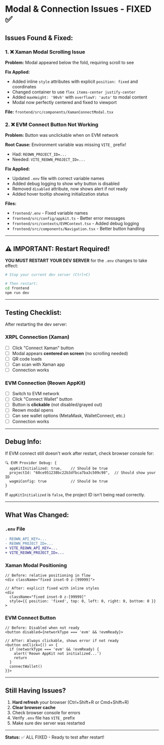 # Modal & Connection Issues - FIXED ✅

## Issues Found & Fixed:

### 1. ❌ Xaman Modal Scrolling Issue
**Problem:** Modal appeared below the fold, requiring scroll to see

**Fix Applied:**
- Added inline `style` attributes with explicit `position: fixed` and coordinates
- Changed container to use `flex items-center justify-center`
- Added `maxHeight: '90vh'` with `overflowY: 'auto'` to modal content
- Modal now perfectly centered and fixed to viewport

**File:** `frontend/src/components/XamanConnectModal.tsx`

### 2. ❌ EVM Connect Button Not Working
**Problem:** Button was unclickable when on EVM network

**Root Cause:** Environment variable was missing `VITE_` prefix!
- Had: `REOWN_PROJECT_ID=...`
- Needed: `VITE_REOWN_PROJECT_ID=...`

**Fix Applied:**
- Updated `.env` file with correct variable names
- Added debug logging to show why button is disabled
- Removed `disabled` attribute, now shows alert if not ready
- Added hover tooltip showing initialization status

**Files:**
- `frontend/.env` - Fixed variable names
- `frontend/src/config/appkit.ts` - Better error messages
- `frontend/src/contexts/EVMContext.tsx` - Added debug logging
- `frontend/src/components/Navigation.tsx` - Better button handling

---

## ⚠️ IMPORTANT: Restart Required!

**YOU MUST RESTART YOUR DEV SERVER** for the `.env` changes to take effect:

```bash
# Stop your current dev server (Ctrl+C)

# Then restart:
cd frontend
npm run dev
```

---

## Testing Checklist:

After restarting the dev server:

### XRPL Connection (Xaman)
- [ ] Click "Connect Xaman" button
- [ ] Modal appears **centered on screen** (no scrolling needed)
- [ ] QR code loads
- [ ] Can scan with Xaman app
- [ ] Connection works

### EVM Connection (Reown AppKit)
- [ ] Switch to EVM network
- [ ] Click "Connect Wallet" button
- [ ] Button is **clickable** (not disabled/grayed out)
- [ ] Reown modal opens
- [ ] Can see wallet options (MetaMask, WalletConnect, etc.)
- [ ] Connection works

---

## Debug Info:

If EVM connect still doesn't work after restart, check browser console for:

```
🔍 EVM Provider Debug: {
  appKitInitialized: true,    // Should be true
  projectId: "60ce951238bc22b3dfbca7ba3c509c98",  // Should show your ID
  wagmiConfig: true           // Should be true
}
```

If `appKitInitialized` is `false`, the project ID isn't being read correctly.

---

## What Was Changed:

### `.env` File
```diff
- REOWN_API_KEY=...
- REOWN_PROJECT_ID=...
+ VITE_REOWN_API_KEY=...
+ VITE_REOWN_PROJECT_ID=...
```

### Xaman Modal Positioning
```tsx
// Before: relative positioning in flow
<div className="fixed inset-0 z-[99999]">

// After: explicit fixed with inline styles
<div 
  className="fixed inset-0 z-[99999]" 
  style={{ position: 'fixed', top: 0, left: 0, right: 0, bottom: 0 }}
>
```

### EVM Connect Button
```tsx
// Before: Disabled when not ready
<button disabled={networkType === 'evm' && !evmReady}>

// After: Always clickable, shows error if not ready
<button onClick={() => {
  if (networkType === 'evm' && !evmReady) {
    alert('Reown AppKit not initialized...')
    return
  }
  connectWallet()
}}>
```

---

## Still Having Issues?

1. **Hard refresh** your browser (Ctrl+Shift+R or Cmd+Shift+R)
2. **Clear browser cache**
3. Check browser console for errors
4. Verify `.env` file has `VITE_` prefix
5. Make sure dev server was restarted

---

**Status:** ✅ ALL FIXED - Ready to test after restart!

